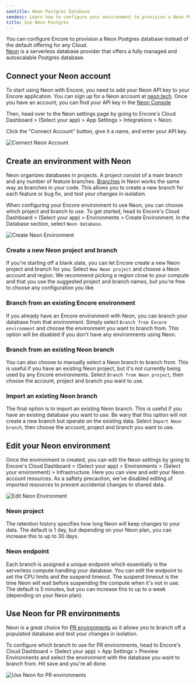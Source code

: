 ```yaml
---
seotitle: Neon Postgres Database
seodesc: Learn how to configure your environment to provision a Neon Postgres database.
title: Use Neon Postgres
---
```


You can configure Encore to provision a Neon Postgres database instead of the default offering for any Cloud.  
[Neon](https://neon.tech/) is a serverless database provider that offers a fully managed and autoscalable
Postgres database. 

## Connect your Neon account
To start using Neon with Encore, you need to add your Neon API key to your Encore application. You can sign up for 
a Neon account at [neon.tech](https://neon.tech/). Once you have an account, you can find your API key in the
[Neon Console](https://neon.tech/docs/manage/api-keys)

Then, head over to the Neon settings page by going to
Encore's Cloud Dashboard > (Select your app) > App Settings > Integrations > Neon.

Click the "Connect Account" button, give it a name, and enter your API key.

<img src="/assets/docs/connect-neon.png" title="Connect Neon Account" className="mx-auto"/>

## Create an environment with Neon
Neon organizes databases in projects. A project consist of a main branch and any number of feature branches.
[Branches](https://neon.tech/docs/introduction/branching) in Neon works the same way as branches in your code. 
This allows you to create a new branch for each feature or bug fix, and test your changes in isolation.

When configuring your Encore environment to use Neon, you can choose which project and branch to use. To get started,
head to Encore's Cloud Dashboard > (Select your app) > Environments > Create Environment. In the Database section, select
`Neon database`.

<img src="/assets/docs/create-neon.png" title="Create Neon Environment" className="mx-auto"/>

### Create a new Neon project and branch
If you're starting off a blank slate, you can let Encore create a new Neon project and branch for you. 
Select `New Neon project` and choose a Neon account and region. We recommend picking a region close to your compute and
that you use the suggested project and branch names, but you're free to choose any configuration you like. 

### Branch from an existing Encore environment
If you already have an Encore environment with Neon, you can branch your database from that environment.
Simply select `Branch from Encore environment` and choose the environment you want to branch from. This option will 
be disabled if you don't have any environments using Neon.

### Branch from an existing Neon branch
You can also choose to manually select a Neon branch to branch from. This is useful if you have an existing Neon project, 
but it's not currently being used by any Encore environments. Select `Branch from Neon project`,
then choose the account, project and branch you want to use. 

### Import an existing Neon branch
The final option is to import an existing Neon branch. This is useful if you have an existing database you want to use.
Be wary that this option will not create a new branch but operate on the existing data. Select `Import Neon branch`,
then choose the account, project and branch you want to use. 

## Edit your Neon environment
Once the environment is created, you can edit the Neon settings by going to Encore's Cloud Dashboard > (Select your app) > Environments > (Select your environment) > Infrastructure. 
Here you can view and edit your Neon account resources. As a saftety precaution, we've disabled editing of imported
resources to prevent accidental changes to shared data.

<img src="/assets/docs/edit-neon.png" title="Edit Neon Environment" className="mx-auto"/>

### Neon project
The retention history specifies how long Neon will keep changes to your data. The default is 1 day, but depending on your
Neon plan, you can increase this to up to 30 days.

### Neon endpoint
Each branch is assigned a unique endpoint which essentially is the serverless compute handling your database. 
You can edit the endpoint to set the CPU limits and the suspend timeout. The suspend timeout is the time Neon will wait
before suspending the compute when it's not in use. The default is 5 minutes, but you can increase this to up to a week 
(depending on your Neon plan).

## Use Neon for PR environments 
Neon is a great choice for [PR environments](/deploy/preview-environments) as it allows you to branch off a populated 
database and test your changes in isolation.  

To configure which branch to use for PR environments, head to 
Encore's Cloud Dashboard > (Select your app) > App Settings > Preview Environments 
and select the environment with the database you want to branch from. Hit save and you're all done.

<img src="/assets/docs/pr-neon.png" title="Use Neon for PR environments" className="mx-auto"/>
